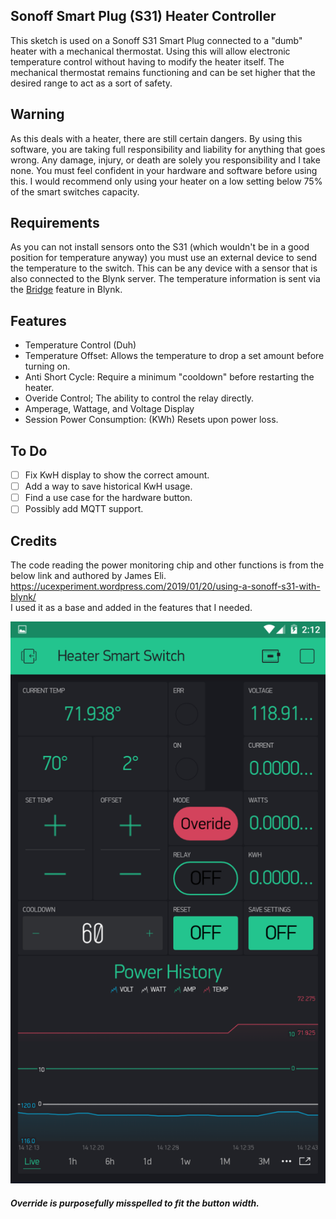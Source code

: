 ## Sonoff Smart Plug (S31) Heater Controller  

This sketch is used on a Sonoff S31 Smart Plug connected to a "dumb" heater with a mechanical thermostat.
Using this will allow electronic temperature control without having to modify the heater itself. The mechanical
thermostat remains functioning and can be set higher that the desired range to act as a sort of safety.


## Warning  

As this deals with a heater, there are still certain dangers. By using this software, you are taking full responsibility
and liability for anything that goes wrong. Any damage, injury, or death are solely you responsibility and I take none. 
You must feel confident in your hardware and software before using this. I would recommend only using your heater on a low 
setting below 75% of the smart switches capacity.

## Requirements

As you can not install sensors onto the S31 (which wouldn't be in a good position for temperature anyway) you must use an 
external device to send the temperature to the switch. This can be any device with a sensor that is also connected to the Blynk
server. The temperature information is sent via the [Bridge](http://docs.blynk.cc/#widgets-other-bridge) feature in Blynk.

## Features  
* Temperature Control (Duh)  
* Temperature Offset: Allows the temperature to drop a set amount before turning on.  
* Anti Short Cycle: Require a minimum "cooldown" before restarting the heater.
* Overide Control; The ability to control the relay directly.
* Amperage, Wattage, and Voltage Display
* Session Power Consumption: (KWh) Resets upon power loss.

## To Do  
- [ ] Fix KwH display to show the correct amount.
- [ ] Add a way to save historical KwH usage.
- [ ] Find a use case for the hardware button.
- [ ] Possibly add MQTT support.

## Credits  

The code reading the power monitoring chip and other functions is from the below link and authored by James Eli.  
https://ucexperiment.wordpress.com/2019/01/20/using-a-sonoff-s31-with-blynk/  
I used it as a base and added in the features that I needed.

![Blynk App](https://github.com/mrcory/Sonoff_Controlled_Heater/blob/master/Extra/Blynk_Screenshot.png?raw=true)  
###### **Override is purposefully misspelled to fit the button width.**
